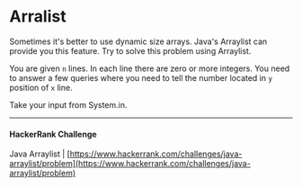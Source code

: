 # Arralist

Sometimes it's better to use dynamic size arrays. Java's Arraylist can provide you this feature. Try to solve this problem using Arraylist.

You are given `n` lines. In each line there are zero or more integers. You need to answer a few queries where you need to tell the number located in `y` position of `x` line.

Take your input from System.in.

---

#### HackerRank Challenge

  Java Arraylist | [https://www.hackerrank.com/challenges/java-arraylist/problem](https://www.hackerrank.com/challenges/java-arraylist/problem)